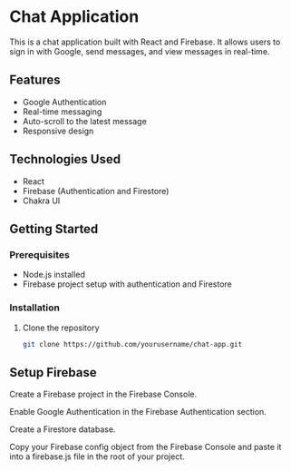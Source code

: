 # Chat Application

This is a chat application built with React and Firebase. It allows users to sign in with Google, send messages, and view messages in real-time.

## Features

- Google Authentication
- Real-time messaging
- Auto-scroll to the latest message
- Responsive design

## Technologies Used

- React
- Firebase (Authentication and Firestore)
- Chakra UI

## Getting Started

### Prerequisites

- Node.js installed
- Firebase project setup with authentication and Firestore

### Installation

1. Clone the repository
   ```bash
   git clone https://github.com/yourusername/chat-app.git
   
## Setup Firebase

Create a Firebase project in the Firebase Console.

Enable Google Authentication in the Firebase Authentication section.

Create a Firestore database.

Copy your Firebase config object from the Firebase Console and paste it into a firebase.js file in the root of your project.
